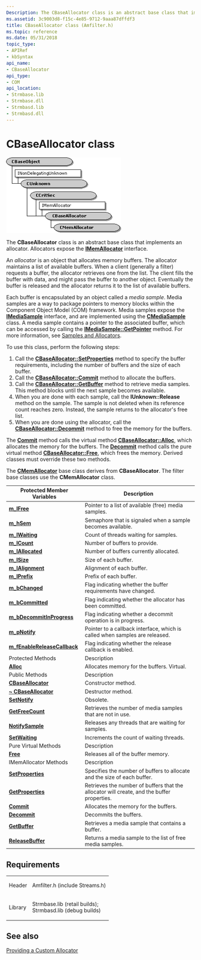 ```yaml
---
Description: The CBaseAllocator class is an abstract base class that implements an allocator. Allocators expose the IMemAllocator interface.
ms.assetid: 3c9003d8-f15c-4e85-9712-9aaa87dffdf3
title: CBaseAllocator class (Amfilter.h)
ms.topic: reference
ms.date: 05/31/2018
topic_type: 
- APIRef
- kbSyntax
api_name: 
- CBaseAllocator
api_type: 
- COM
api_location: 
- Strmbase.lib
- Strmbase.dll
- Strmbasd.lib
- Strmbasd.dll
---
```


# CBaseAllocator class

![cbaseallocator class hierarchy](images/filter10.png)

The **CBaseAllocator** class is an abstract base class that implements an allocator. Allocators expose the [**IMemAllocator**](/windows/desktop/api/Strmif/nn-strmif-imemallocator) interface.

An *allocator* is an object that allocates memory buffers. The allocator maintains a list of available buffers. When a client (generally a filter) requests a buffer, the allocator retrieves one from the list. The client fills the buffer with data, and might pass the buffer to another object. Eventually the buffer is released and the allocator returns it to the list of available buffers.

Each buffer is encapsulated by an object called a *media sample*. Media samples are a way to package pointers to memory blocks within the Component Object Model (COM) framework. Media samples expose the [**IMediaSample**](/windows/desktop/api/Strmif/nn-strmif-imediasample) interface, and are implemented using the [**CMediaSample**](cmediasample.md) class. A media sample contains a pointer to the associated buffer, which can be accessed by calling the [**IMediaSample::GetPointer**](/windows/desktop/api/Strmif/nf-strmif-imediasample-getpointer) method. For more information, see [Samples and Allocators](samples-and-allocators.md).

To use this class, perform the following steps:

1.  Call the [**CBaseAllocator::SetProperties**](cbaseallocator-setproperties.md) method to specify the buffer requirements, including the number of buffers and the size of each buffer.
2.  Call the [**CBaseAllocator::Commit**](cbaseallocator-commit.md) method to allocate the buffers.
3.  Call the [**CBaseAllocator::GetBuffer**](cbaseallocator-getbuffer.md) method to retrieve media samples. This method blocks until the next sample becomes available.
4.  When you are done with each sample, call the **IUnknown::Release** method on the sample. The sample is not deleted when its reference count reaches zero. Instead, the sample returns to the allocator's free list.
5.  When you are done using the allocator, call the [**CBaseAllocator::Decommit**](cbaseallocator-decommit.md) method to free the memory for the buffers.

The [**Commit**](cbaseallocator-commit.md) method calls the virtual method [**CBaseAllocator::Alloc**](cbaseallocator-alloc.md), which allocates the memory for the buffers. The [**Decommit**](cbaseallocator-decommit.md) method calls the pure virtual method [**CBaseAllocator::Free**](cbaseallocator-free.md), which frees the memory. Derived classes must override these two methods.

The [**CMemAllocator**](cmemallocator.md) base class derives from **CBaseAllocator**. The filter base classes use the **CMemAllocator** class.



| Protected Member Variables                                                   | Description                                                                                |
|------------------------------------------------------------------------------|--------------------------------------------------------------------------------------------|
| [**m\_lFree**](cbaseallocator-m-lfree.md)                                   | Pointer to a list of available (free) media samples.                                       |
| [**m\_hSem**](cbaseallocator-m-hsem.md)                                     | Semaphore that is signaled when a sample becomes available.                                |
| [**m\_lWaiting**](cbaseallocator-m-lwaiting.md)                             | Count of threads waiting for samples.                                                      |
| [**m\_lCount**](cbaseallocator-m-lcount.md)                                 | Number of buffers to provide.                                                              |
| [**m\_lAllocated**](cbaseallocator-m-lallocated.md)                         | Number of buffers currently allocated.                                                     |
| [**m\_lSize**](cbaseallocator-m-lsize.md)                                   | Size of each buffer.                                                                       |
| [**m\_lAlignment**](cbaseallocator-m-lalignment.md)                         | Alignment of each buffer.                                                                  |
| [**m\_lPrefix**](cbaseallocator-m-lprefix.md)                               | Prefix of each buffer.                                                                     |
| [**m\_bChanged**](cbaseallocator-m-bchanged.md)                             | Flag indicating whether the buffer requirements have changed.                              |
| [**m\_bCommitted**](cbaseallocator-m-bcommitted.md)                         | Flag indicating whether the allocator has been committed.                                  |
| [**m\_bDecommitInProgress**](cbaseallocator-m-bdecommitinprogress.md)       | Flag indicating whether a decommit operation is in progress.                               |
| [**m\_pNotify**](cbaseallocator-m-pnotify.md)                               | Pointer to a callback interface, which is called when samples are released.                |
| [**m\_fEnableReleaseCallback**](cbaseallocator-m-fenablereleasecallback.md) | Flag indicating whether the release callback is enabled.                                   |
| Protected Methods                                                            | Description                                                                                |
| [**Alloc**](cbaseallocator-alloc.md)                                        | Allocates memory for the buffers. Virtual.                                                 |
| Public Methods                                                               | Description                                                                                |
| [**CBaseAllocator**](cbaseallocator-cbaseallocator.md)                      | Constructor method.                                                                        |
| [**~ CBaseAllocator**](cbaseallocator--cbaseallocator.md)                   | Destructor method.                                                                         |
| [**SetNotify**](cbaseallocator-setnotify.md)                                | Obsolete.                                                                                  |
| [**GetFreeCount**](cbaseallocator-getfreecount.md)                          | Retrieves the number of media samples that are not in use.                                 |
| [**NotifySample**](cbaseallocator-notifysample.md)                          | Releases any threads that are waiting for samples.                                         |
| [**SetWaiting**](cbaseallocator-setwaiting.md)                              | Increments the count of waiting threads.                                                   |
| Pure Virtual Methods                                                         | Description                                                                                |
| [**Free**](cbaseallocator-free.md)                                          | Releases all of the buffer memory.                                                         |
| IMemAllocator Methods                                                        | Description                                                                                |
| [**SetProperties**](cbaseallocator-setproperties.md)                        | Specifies the number of buffers to allocate and the size of each buffer.                   |
| [**GetProperties**](cbaseallocator-getproperties.md)                        | Retrieves the number of buffers that the allocator will create, and the buffer properties. |
| [**Commit**](cbaseallocator-commit.md)                                      | Allocates the memory for the buffers.                                                      |
| [**Decommit**](cbaseallocator-decommit.md)                                  | Decommits the buffers.                                                                     |
| [**GetBuffer**](cbaseallocator-getbuffer.md)                                | Retrieves a media sample that contains a buffer.                                           |
| [**ReleaseBuffer**](cbaseallocator-releasebuffer.md)                        | Returns a media sample to the list of free media samples.                                  |



 

## Requirements



|                    |                                                                                                                                                                                            |
|--------------------|--------------------------------------------------------------------------------------------------------------------------------------------------------------------------------------------|
| Header<br/>  | <dl> <dt>Amfilter.h (include Streams.h)</dt> </dl>                                                                                  |
| Library<br/> | <dl> <dt>Strmbase.lib (retail builds); </dt> <dt>Strmbasd.lib (debug builds)</dt> </dl> |



## See also

<dl> <dt>

[Providing a Custom Allocator](providing-a-custom-allocator.md)
</dt> </dl>

 

 




